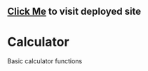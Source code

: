 ## [Click Me](https://calculator-aravind.netlify.app/) to visit deployed site

# Calculator

Basic calculator functions
